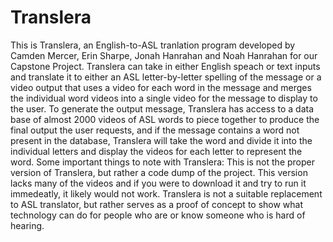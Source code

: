 # Translera
This is Translera, an English-to-ASL tranlation program developed by Camden Mercer, Erin Sharpe, Jonah Hanrahan and Noah Hanrahan for our Capstone Project. Translera can take in either English speach or text inputs and translate it to either an ASL letter-by-letter spelling of the message or a video output that uses a video for each word in the message and merges the individual word videos into a single video for the message to display to the user. To generate the output message, Translera has access to a data base of almost 2000 videos of ASL words to piece together to produce the final output the user requests, and if the message contains a word not present in the database, Translera will take the word and divide it into the individual letters and display the videos for each letter to represent the word.
Some important things to note with Translera:
This is not the proper version of Translera, but rather a code dump of the project. This version lacks many of the videos and if you were to download it and try to run it immedeatly, it likely would not work.
Translera is not a suitable replacement to ASL translator, but rather serves as a proof of concept to show what technology can do for people who are or know someone who is hard of hearing.
